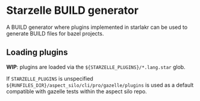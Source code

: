# Starzelle BUILD generator

A BUILD generator where plugins implemented in starlakr can be used to generate BUILD files for bazel projects.

## Loading plugins

**WIP**: plugins are loaded via the `${STARZELLE_PLUGINS}/*.lang.star` glob.

If `STARZELLE_PLUGINS` is unspecified `${RUNFILES_DIR}/aspect_silo/cli/pro/gazelle/plugins` is used as a default compatible with gazelle tests within the aspect silo repo.
